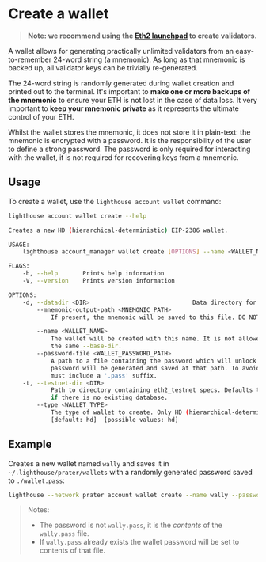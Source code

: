 # Create a wallet

[launchpad]: https://launchpad.ethereum.org/

>
> **Note: we recommend using the [Eth2 launchpad][launchpad] to create validators.**

A wallet allows for generating practically unlimited validators from an
easy-to-remember 24-word string (a mnemonic). As long as that mnemonic is
backed up, all validator keys can be trivially re-generated.

The 24-word string is randomly generated during wallet creation and printed out
to the terminal. It's important to **make one or more backups of the mnemonic**
to ensure your ETH is not lost in the case of data loss. It very important to
**keep your mnemonic private** as it represents the ultimate control of your
ETH.

Whilst the wallet stores the mnemonic, it does not store it in plain-text: the
mnemonic is encrypted with a password. It is the responsibility of the user to
define a strong password. The password is only required for interacting with
the wallet, it is not required for recovering keys from a mnemonic.

## Usage

To create a wallet, use the `lighthouse account wallet` command:

```bash
lighthouse account wallet create --help

Creates a new HD (hierarchical-deterministic) EIP-2386 wallet.

USAGE:
    lighthouse account_manager wallet create [OPTIONS] --name <WALLET_NAME> --password-file <WALLET_PASSWORD_PATH>

FLAGS:
    -h, --help       Prints help information
    -V, --version    Prints version information

OPTIONS:
    -d, --datadir <DIR>                             Data directory for lighthouse keys and databases.
        --mnemonic-output-path <MNEMONIC_PATH>
            If present, the mnemonic will be saved to this file. DO NOT SHARE THE MNEMONIC.

        --name <WALLET_NAME>
            The wallet will be created with this name. It is not allowed to create two wallets with the same name for
            the same --base-dir.
        --password-file <WALLET_PASSWORD_PATH>
            A path to a file containing the password which will unlock the wallet. If the file does not exist, a random
            password will be generated and saved at that path. To avoid confusion, if the file does not already exist it
            must include a '.pass' suffix.
    -t, --testnet-dir <DIR>
            Path to directory containing eth2_testnet specs. Defaults to a hard-coded Lighthouse testnet. Only effective
            if there is no existing database.
        --type <WALLET_TYPE>
            The type of wallet to create. Only HD (hierarchical-deterministic) wallets are supported presently..
            [default: hd]  [possible values: hd]
```


## Example

Creates a new wallet named `wally` and saves it in `~/.lighthouse/prater/wallets` with a randomly generated password saved
to `./wallet.pass`:

```bash
lighthouse --network prater account wallet create --name wally --password-file wally.pass
```

> Notes:
>
> - The password is not `wally.pass`, it is the _contents_ of the
>   `wally.pass` file.
> - If `wally.pass` already exists the wallet password will be set to contents
>   of that file.
